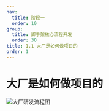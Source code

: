 ```yaml
---
nav:
  title: 阶段一
  order: 10
group:
  title: 脚手架核心流程开发
  order: 30
title: 1.1 大厂是如何做项目的
order: 1
---
```


# 大厂是如何做项目的

![大厂研发流程图](https://wsk-mweb.oss-cn-hangzhou.aliyuncs.com/ipic/2021-06-14-024351.jpg)